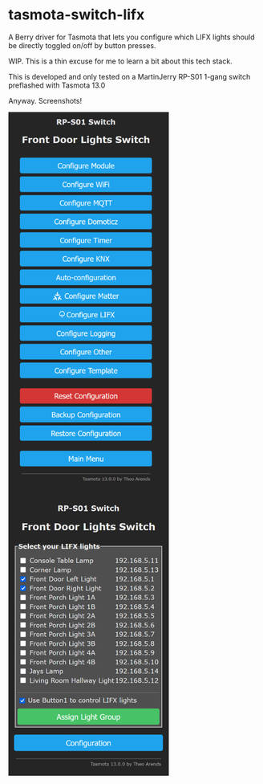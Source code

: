 # tasmota-switch-lifx

A Berry driver for Tasmota that lets you configure which LIFX lights should be directly toggled on/off by button presses.

WIP. This is a thin excuse for me to learn a bit about this tech stack.

This is developed and only tested on a MartinJerry RP-S01 1-gang switch preflashed with Tasmota 13.0

Anyway. Screenshots!

<img src="docs/tasmota_config_menu.png?raw=true" align="top" width="320"> <img src="docs/tasmota_lifx_config.png?raw=true" align="top" width="320">
